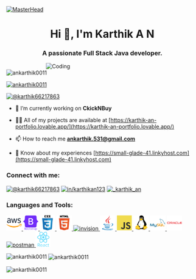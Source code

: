 [![MasterHead](https://in.images.search.yahoo.com/se%20%20%20%20%20arch/images;_ylt=Awr1ShoRWwRp9QEAIfa7HAx.;_ylu=Y29sbwNzZzMEcG9zAzEEdnRpZAMEc2VjA3BpdnM-?p=github+banner+for+java+fullstack+developer&fr2=piv-web&type=E210IN714G0-E210IN714G0&fr=mcafee#id=15&iurl=https%3A%2F%2Fwallpaperaccess.com%2Ffull%2F9464204.jpg&action=click)](https://karthik-an-portfolio.lovable.app/)
<h1 align="center">Hi 👋, I'm Karthik A N</h1>
<h3 align="center">A passionate Full Stack Java developer.</h3>
<img align="right" alt="Coding" width="400" src="https://cdn.dribbble.com/users/1162077/screenshots/3848914/programmer.gif">

<p align="left"> <img src="https://komarev.com/ghpvc/?username=ankarthik0011&label=Profile%20views&color=0e75b6&style=flat" alt="ankarthik0011" /> </p>

<p align="left"> <a href="https://github.com/ryo-ma/github-profile-trophy"><img src="https://github-profile-trophy.vercel.app/?username=ankarthik0011" alt="ankarthik0011" /></a> </p>

<p align="left"> <a href="https://twitter.com/@karthik66217863" target="blank"><img src="https://img.shields.io/twitter/follow/@karthik66217863?logo=twitter&style=for-the-badge" alt="@karthik66217863" /></a> </p>

- 🔭 I’m currently working on **CkickNBuy**

- 👨‍💻 All of my projects are available at [https://karthik-an-portfolio.lovable.app/](https://karthik-an-portfolio.lovable.app/)

- 📫 How to reach me **ankarthik.531@gmail.com**

- 📄 Know about my experiences [https://small-glade-41.linkyhost.com](https://small-glade-41.linkyhost.com)

<h3 align="left">Connect with me:</h3>
<p align="left">
<a href="https://twitter.com/@karthik66217863" target="blank"><img align="center" src="https://raw.githubusercontent.com/rahuldkjain/github-profile-readme-generator/master/src/images/icons/Social/twitter.svg" alt="@karthik66217863" height="30" width="40" /></a>
<a href="https://linkedin.com/in/in/karthikan123" target="blank"><img align="center" src="https://raw.githubusercontent.com/rahuldkjain/github-profile-readme-generator/master/src/images/icons/Social/linked-in-alt.svg" alt="in/karthikan123" height="30" width="40" /></a>
<a href="https://instagram.com/_karthik_an" target="blank"><img align="center" src="https://raw.githubusercontent.com/rahuldkjain/github-profile-readme-generator/master/src/images/icons/Social/instagram.svg" alt="_karthik_an" height="30" width="40" /></a>
</p>

<h3 align="left">Languages and Tools:</h3>
<p align="left"> <a href="https://aws.amazon.com" target="_blank" rel="noreferrer"> <img src="https://raw.githubusercontent.com/devicons/devicon/master/icons/amazonwebservices/amazonwebservices-original-wordmark.svg" alt="aws" width="40" height="40"/> </a> <a href="https://getbootstrap.com" target="_blank" rel="noreferrer"> <img src="https://raw.githubusercontent.com/devicons/devicon/master/icons/bootstrap/bootstrap-plain-wordmark.svg" alt="bootstrap" width="40" height="40"/> </a> <a href="https://www.w3schools.com/css/" target="_blank" rel="noreferrer"> <img src="https://raw.githubusercontent.com/devicons/devicon/master/icons/css3/css3-original-wordmark.svg" alt="css3" width="40" height="40"/> </a> <a href="https://www.w3.org/html/" target="_blank" rel="noreferrer"> <img src="https://raw.githubusercontent.com/devicons/devicon/master/icons/html5/html5-original-wordmark.svg" alt="html5" width="40" height="40"/> </a> <a href="https://www.invisionapp.com/" target="_blank" rel="noreferrer"> <img src="https://www.vectorlogo.zone/logos/invisionapp/invisionapp-icon.svg" alt="invision" width="40" height="40"/> </a> <a href="https://www.java.com" target="_blank" rel="noreferrer"> <img src="https://raw.githubusercontent.com/devicons/devicon/master/icons/java/java-original.svg" alt="java" width="40" height="40"/> </a> <a href="https://developer.mozilla.org/en-US/docs/Web/JavaScript" target="_blank" rel="noreferrer"> <img src="https://raw.githubusercontent.com/devicons/devicon/master/icons/javascript/javascript-original.svg" alt="javascript" width="40" height="40"/> </a> <a href="https://www.linux.org/" target="_blank" rel="noreferrer"> <img src="https://raw.githubusercontent.com/devicons/devicon/master/icons/linux/linux-original.svg" alt="linux" width="40" height="40"/> </a> <a href="https://www.mysql.com/" target="_blank" rel="noreferrer"> <img src="https://raw.githubusercontent.com/devicons/devicon/master/icons/mysql/mysql-original-wordmark.svg" alt="mysql" width="40" height="40"/> </a> <a href="https://www.oracle.com/" target="_blank" rel="noreferrer"> <img src="https://raw.githubusercontent.com/devicons/devicon/master/icons/oracle/oracle-original.svg" alt="oracle" width="40" height="40"/> </a> <a href="https://postman.com" target="_blank" rel="noreferrer"> <img src="https://www.vectorlogo.zone/logos/getpostman/getpostman-icon.svg" alt="postman" width="40" height="40"/> </a> <a href="https://reactjs.org/" target="_blank" rel="noreferrer"> <img src="https://raw.githubusercontent.com/devicons/devicon/master/icons/react/react-original-wordmark.svg" alt="react" width="40" height="40"/> </a> </p>

<p><img align="left" src="https://github-readme-stats.vercel.app/api/top-langs?username=ankarthik0011&show_icons=true&locale=en&layout=compact" alt="ankarthik0011" /></p>

<p>&nbsp;<img align="center" src="https://github-readme-stats.vercel.app/api?username=ankarthik0011&show_icons=true&locale=en" alt="ankarthik0011" /></p>

<p><img align="center" src="https://github-readme-streak-stats.herokuapp.com/?user=ankarthik0011&" alt="ankarthik0011" /></p>
